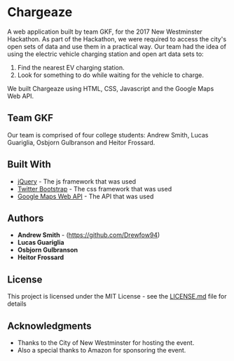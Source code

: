 # Chargeaze
A web application built by team GKF, for the 2017 New Westminster Hackathon. 
As part of the Hackathon, we were required to access the city's open sets of data and use them in a practical way.
Our team had the idea of using the electric vehicle charging station and open art data sets to:
1. Find the nearest EV charging station.
2. Look for something to do while waiting for the vehicle to charge.

We built Chargeaze using HTML, CSS, Javascript and the Google Maps Web API. 

## Team GKF
Our team is comprised of four college students: Andrew Smith, Lucas Guariglia, Osbjorn Gulbranson and Heitor Frossard.

## Built With

* [jQuery](https://jquery.com/) - The js framework that was used
* [Twitter Bootstrap](http://getbootstrap.com/) - The css framework that was used
* [Google Maps Web API](https://developers.google.com/maps/) - The API that was used

## Authors

* **Andrew Smith** - (https://github.com/Drewfow94)
* **Lucas Guariglia**
* **Osbjorn Gulbranson**
* **Heitor Frossard**

## License

This project is licensed under the MIT License - see the [LICENSE.md](LICENSE.md) file for details

## Acknowledgments

* Thanks to the City of New Westminster for hosting the event.
* Also a special thanks to Amazon for sponsoring the event.
